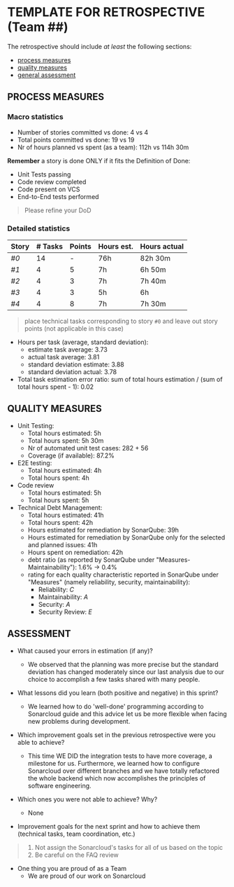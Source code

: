TEMPLATE FOR RETROSPECTIVE (Team ##)
=====================================

The retrospective should include _at least_ the following
sections:

- [process measures](#process-measures)
- [quality measures](#quality-measures)
- [general assessment](#assessment)

## PROCESS MEASURES 

### Macro statistics

- Number of stories committed vs done: 4 vs 4
- Total points committed vs done: 19 vs 19
- Nr of hours planned vs spent (as a team): 112h vs 114h 30m

**Remember**  a story is done ONLY if it fits the Definition of Done:
 
- Unit Tests passing
- Code review completed
- Code present on VCS
- End-to-End tests performed

> Please refine your DoD 

### Detailed statistics

| Story  | # Tasks | Points | Hours est. | Hours actual |
|--------|---------|--------|------------|--------------|
| _#0_   |   14    |    -   |    76h     |   82h 30m    |
| _#1_   |    4    |    5   |    7h      |    6h 50m    |
| _#2_   |    4    |    3   |    7h      |    7h 40m    |
| _#3_   |    4    |    3   |    5h      |    6h        |
| _#4_   |    4    |    8   |    7h      |    7h 30m    |
   

> place technical tasks corresponding to story `#0` and leave out story points (not applicable in this case)

- Hours per task (average, standard deviation):
  - estimate task average: 3.73
  - actual task average: 3.81
  - standard deviation estimate: 3.88
  - standard deviation actual: 3.78
- Total task estimation error ratio: sum of total hours estimation / (sum of total hours spent - 1): 0.02

  
## QUALITY MEASURES 

- Unit Testing:
  - Total hours estimated: 5h 
  - Total hours spent: 5h 30m
  - Nr of automated unit test cases: 282 + 56
  - Coverage (if available): 87.2%
- E2E testing:
  - Total hours estimated: 4h
  - Total hours spent: 4h
- Code review 
  - Total hours estimated: 5h  
  - Total hours spent: 5h
- Technical Debt Management:
  - Total hours estimated: 41h
  - Total hours spent: 42h
  - Hours estimated for remediation by SonarQube: 39h
  - Hours estimated for remediation by SonarQube only for the selected and planned issues: 41h
  - Hours spent on remediation: 42h
  - debt ratio (as reported by SonarQube under "Measures-Maintainability"): 1.6% -> 0.4%
  - rating for each quality characteristic reported in SonarQube under "Measures" (namely reliability, security, maintainability): 
    - Reliability: _C_
    - Maintainability: _A_
    - Security: _A_
    - Security Review: _E_
  


## ASSESSMENT

- What caused your errors in estimation (if any)?
  - We observed that the planning was more precise but the standard deviation has changed moderately since our last analysis due to our choice to accomplish a few tasks shared with many people. 

- What lessons did you learn (both positive and negative) in this sprint?
  - We learned how to do 'well-done' programming according to Sonarcloud guide and this advice let us be more flexible when facing new problems during development.

- Which improvement goals set in the previous retrospective were you able to achieve? 
  - This time WE DID the integration tests to have more coverage, a milestone for us. Furthermore, we learned how to configure Sonarcloud over different branches and we have totally refactored the whole backend which now accomplishes the principles of software engineering.
  
- Which ones you were not able to achieve? Why?
  - None

- Improvement goals for the next sprint and how to achieve them (technical tasks, team coordination, etc.)

> 1. Not assign the Sonarcloud's tasks for all of us based on the topic
> 2. Be careful on the FAQ review

- One thing you are proud of as a Team
  - We are proud of our work on Sonarcloud
